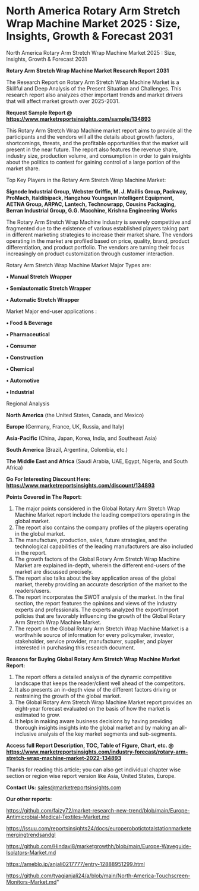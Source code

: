 # North America Rotary Arm Stretch Wrap Machine Market 2025 : Size, Insights, Growth & Forecast 2031
 North America Rotary Arm Stretch Wrap Machine Market 2025 : Size, Insights, Growth & Forecast 2031

<strong>Rotary Arm Stretch Wrap Machine Market Research Report 2031</strong>

The Research Report on Rotary Arm Stretch Wrap Machine Market is a Skillful and Deep Analysis of the Present Situation and Challenges. This research report also analyzes other important trends and market drivers that will affect market growth over 2025-2031.

<strong>Request Sample Report @ <a href=https://www.marketreportsinsights.com/sample/134893>https://www.marketreportsinsights.com/sample/134893</a></strong>

This Rotary Arm Stretch Wrap Machine market report aims to provide all the participants and the vendors will all the details about growth factors, shortcomings, threats, and the profitable opportunities that the market will present in the near future. The report also features the revenue share, industry size, production volume, and consumption in order to gain insights about the politics to contest for gaining control of a large portion of the market share.

Top Key Players in the Rotary Arm Stretch Wrap Machine Market:

<strong>Signode Industrial Group, Webster Griffin, M. J. Maillis Group, Packway, ProMach, Italdibipack, Hangzhou Youngsun Intelligent Equipment, AETNA Group, ARPAC, Lantech, Technowrapp, Cousins Packaging, Berran Industrial Group, G.G. Macchine, Krishna Engineering Works</strong>

The Rotary Arm Stretch Wrap Machine Industry is severely competitive and fragmented due to the existence of various established players taking part in different marketing strategies to increase their market share. The vendors operating in the market are profiled based on price, quality, brand, product differentiation, and product portfolio. The vendors are turning their focus increasingly on product customization through customer interaction.

Rotary Arm Stretch Wrap Machine Market Major Types are:

<strong>• Manual Stretch Wrapper

• Semiautomatic Stretch Wrapper

• Automatic Stretch Wrapper</strong>

Market Major end-user applications :

<strong>• Food & Beverage

• Pharmaceutical

• Consumer

• Construction

• Chemical

• Automotive

• Industrial</strong>

Regional Analysis

</u><strong><b>North America</b></strong> (the United States, Canada, and Mexico)

<strong><b>Europe </b></strong>(Germany, France, UK, Russia, and Italy)

<strong><b>Asia-Pacific</b></strong> (China, Japan, Korea, India, and Southeast Asia)

<strong><b>South America</b></strong> (Brazil, Argentina, Colombia, etc.)

<strong><b>The Middle East and Africa</b></strong> (Saudi Arabia, UAE, Egypt, Nigeria, and South Africa)

<strong>Go For Interesting Discount Here: <a href=https://www.marketreportsinsights.com/discount/134893>https://www.marketreportsinsights.com/discount/134893</a></strong>

<strong>Points Covered in The Report:</strong>
<ol>
  <li>The major points considered in the Global Rotary Arm Stretch Wrap Machine Market report include the leading competitors operating in the global market.</li>
  <li>The report also contains the company profiles of the players operating in the global market.</li>
  <li>The manufacture, production, sales, future strategies, and the technological capabilities of the leading manufacturers are also included in the report.</li>
  <li>The growth factors of the Global Rotary Arm Stretch Wrap Machine Market are explained in-depth, wherein the different end-users of the market are discussed precisely.</li>
  <li>The report also talks about the key application areas of the global market, thereby providing an accurate description of the market to the readers/users.</li>
  <li>The report incorporates the SWOT analysis of the market. In the final section, the report features the opinions and views of the industry experts and professionals. The experts analyzed the export/import policies that are favorably influencing the growth of the Global Rotary Arm Stretch Wrap Machine Market.</li>
  <li>The report on the Global Rotary Arm Stretch Wrap Machine Market is a worthwhile source of information for every policymaker, investor, stakeholder, service provider, manufacturer, supplier, and player interested in purchasing this research document.</li>
</ol>
<strong>Reasons for Buying Global Rotary Arm Stretch Wrap Machine Market Report:</strong>

<ol>
  <li>The report offers a detailed analysis of the dynamic competitive landscape that keeps the reader/client well ahead of the competitors.</li>
  <li>It also presents an in-depth view of the different factors driving or restraining the growth of the global market.</li>
  <li>The Global Rotary Arm Stretch Wrap Machine Market report provides an eight-year forecast evaluated on the basis of how the market is estimated to grow.</li>
  <li>It helps in making aware business decisions by having providing thorough insights insights into the global market and by making an all-inclusive analysis of the key market segments and sub-segments.</li>
</ol>
<strong>Access full Report Description, TOC, Table of Figure, Chart, etc. @ <a href=https://www.marketreportsinsights.com/industry-forecast/rotary-arm-stretch-wrap-machine-market-2022-134893>https://www.marketreportsinsights.com/industry-forecast/rotary-arm-stretch-wrap-machine-market-2022-134893</a></strong>


Thanks for reading this article; you can also get individual chapter wise section or region wise report version like Asia, United States, Europe.

<strong>Contact Us:</strong>
sales@marketreportsinsights.com

<strong>Our other reports:</strong>

<a href=https://github.com/faizy72/market-research-new-trend/blob/main/Europe-Antimicrobial-Medical-Textiles-Market.md>https://github.com/faizy72/market-research-new-trend/blob/main/Europe-Antimicrobial-Medical-Textiles-Market.md</a>

<a href=https://issuu.com/reportsinsights24/docs/europerobotictotalstationmarketemergingtrendsandgl>https://issuu.com/reportsinsights24/docs/europerobotictotalstationmarketemergingtrendsandgl</a>

<a href=https://github.com/Hindavi8/marketgrowthh/blob/main/Europe-Waveguide-Isolators-Market.md>https://github.com/Hindavi8/marketgrowthh/blob/main/Europe-Waveguide-Isolators-Market.md</a>

<a href=https://ameblo.jp/anjali0217777/entry-12888951299.html>https://ameblo.jp/anjali0217777/entry-12888951299.html</a>

<a href=https://github.com/tyagianjali24/a/blob/main/North-America-Touchscreen-Monitors-Market.md>https://github.com/tyagianjali24/a/blob/main/North-America-Touchscreen-Monitors-Market.md</a>"

